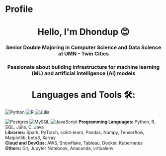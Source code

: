# Profile

<h1 align="center">Hello, I'm Dhondup 😊 </h1>
<h3 align="center">Senior Double Majoring in Computer Science and Data Science at UMN - Twin Cities</h3>
<h3 align="center"> Passionate about building infrastructure for machine learning (ML) and artificial intelligence (AI) models </h3>


<!-- - Check out my [portfolio](https://noahjpark.github.io/portfolio) -->

<h1 align="center">Languages and Tools 🛠:</h1>
<p align="center">
  

![Python](https://img.shields.io/badge/python-3670A0?style=for-the-badge&logo=python&logoColor=ffdd54)
![R](https://img.shields.io/badge/R-%23323330.svg?style=for-the-badge&logo=R&logoColor=skyblue)
![Julia](https://img.shields.io/badge/Julia-%23323330.svg?style=for-the-badge&logo=Julia&logoColor=grey)

![Postgres](https://img.shields.io/badge/postgres-%23316192.svg?style=for-the-badge&logo=postgresql&logoColor=white)
![MySQL](https://img.shields.io/badge/mysql-%2300f.svg?style=for-the-badge&logo=mysql&logoColor=white)
![JavaScript](https://img.shields.io/badge/javascript-%23323330.svg?style=for-the-badge&logo=javascript&logoColor=%23F7DF1E)
  <strong> Programming Languages:</strong> Python, R, SQL, Julia, C, Java<br>
  <strong> Libraries:</strong> Spark, PyTorch, scikit-learn, Pandas, Numpy, Tensorflow, Matplotlib, boto3, Xarray<br>
  <strong>Cloud and DevOps:</strong> AWS, Snowflake, Tableau, Docker, Kubernetes<br>
  <strong>Others:</strong> Git, Jupyter Notebook, Anaconda, virtualenv

  
</p>
